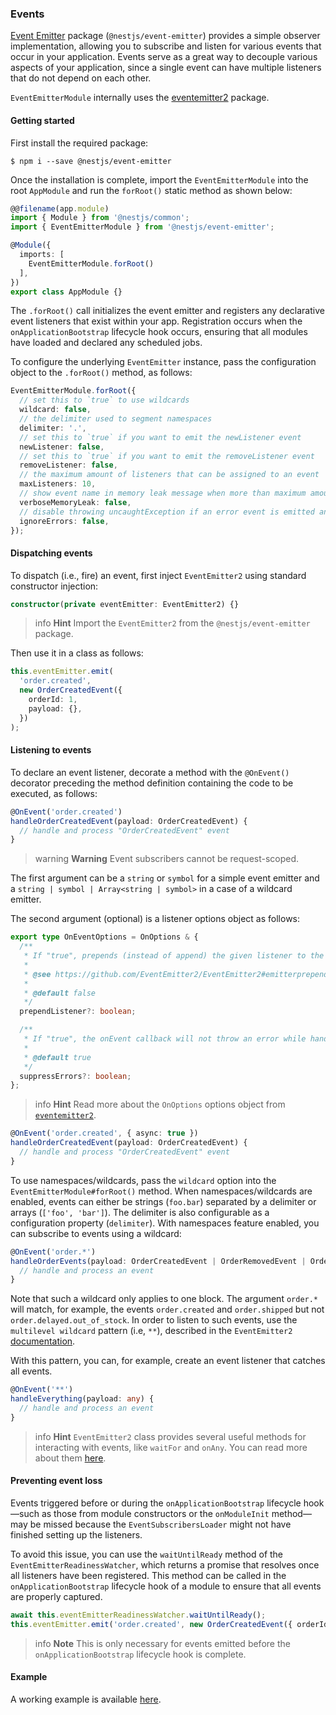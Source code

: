 ### Events

[Event Emitter](https://www.npmjs.com/package/@nestjs/event-emitter) package (`@nestjs/event-emitter`) provides a simple observer implementation, allowing you to subscribe and listen for various events that occur in your application. Events serve as a great way to decouple various aspects of your application, since a single event can have multiple listeners that do not depend on each other.

`EventEmitterModule` internally uses the [eventemitter2](https://github.com/EventEmitter2/EventEmitter2) package.

#### Getting started

First install the required package:

```shell
$ npm i --save @nestjs/event-emitter
```

Once the installation is complete, import the `EventEmitterModule` into the root `AppModule` and run the `forRoot()` static method as shown below:

```typescript
@@filename(app.module)
import { Module } from '@nestjs/common';
import { EventEmitterModule } from '@nestjs/event-emitter';

@Module({
  imports: [
    EventEmitterModule.forRoot()
  ],
})
export class AppModule {}
```

The `.forRoot()` call initializes the event emitter and registers any declarative event listeners that exist within your app. Registration occurs when the `onApplicationBootstrap` lifecycle hook occurs, ensuring that all modules have loaded and declared any scheduled jobs.

To configure the underlying `EventEmitter` instance, pass the configuration object to the `.forRoot()` method, as follows:

```typescript
EventEmitterModule.forRoot({
  // set this to `true` to use wildcards
  wildcard: false,
  // the delimiter used to segment namespaces
  delimiter: '.',
  // set this to `true` if you want to emit the newListener event
  newListener: false,
  // set this to `true` if you want to emit the removeListener event
  removeListener: false,
  // the maximum amount of listeners that can be assigned to an event
  maxListeners: 10,
  // show event name in memory leak message when more than maximum amount of listeners is assigned
  verboseMemoryLeak: false,
  // disable throwing uncaughtException if an error event is emitted and it has no listeners
  ignoreErrors: false,
});
```

#### Dispatching events

To dispatch (i.e., fire) an event, first inject `EventEmitter2` using standard constructor injection:

```typescript
constructor(private eventEmitter: EventEmitter2) {}
```

> info **Hint** Import the `EventEmitter2` from the `@nestjs/event-emitter` package.

Then use it in a class as follows:

```typescript
this.eventEmitter.emit(
  'order.created',
  new OrderCreatedEvent({
    orderId: 1,
    payload: {},
  })
);
```

#### Listening to events

To declare an event listener, decorate a method with the `@OnEvent()` decorator preceding the method definition containing the code to be executed, as follows:

```typescript
@OnEvent('order.created')
handleOrderCreatedEvent(payload: OrderCreatedEvent) {
  // handle and process "OrderCreatedEvent" event
}
```

> warning **Warning** Event subscribers cannot be request-scoped.

The first argument can be a `string` or `symbol` for a simple event emitter and a `string | symbol | Array<string | symbol>` in a case of a wildcard emitter.

The second argument (optional) is a listener options object as follows:

```typescript
export type OnEventOptions = OnOptions & {
  /**
   * If "true", prepends (instead of append) the given listener to the array of listeners.
   *
   * @see https://github.com/EventEmitter2/EventEmitter2#emitterprependlistenerevent-listener-options
   *
   * @default false
   */
  prependListener?: boolean;

  /**
   * If "true", the onEvent callback will not throw an error while handling the event. Otherwise, if "false" it will throw an error.
   *
   * @default true
   */
  suppressErrors?: boolean;
};
```

> info **Hint** Read more about the `OnOptions` options object from [`eventemitter2`](https://github.com/EventEmitter2/EventEmitter2#emitteronevent-listener-options-objectboolean).

```typescript
@OnEvent('order.created', { async: true })
handleOrderCreatedEvent(payload: OrderCreatedEvent) {
  // handle and process "OrderCreatedEvent" event
}
```

To use namespaces/wildcards, pass the `wildcard` option into the `EventEmitterModule#forRoot()` method. When namespaces/wildcards are enabled, events can either be strings (`foo.bar`) separated by a delimiter or arrays (`['foo', 'bar']`). The delimiter is also configurable as a configuration property (`delimiter`). With namespaces feature enabled, you can subscribe to events using a wildcard:

```typescript
@OnEvent('order.*')
handleOrderEvents(payload: OrderCreatedEvent | OrderRemovedEvent | OrderUpdatedEvent) {
  // handle and process an event
}
```

Note that such a wildcard only applies to one block. The argument `order.*` will match, for example, the events `order.created` and `order.shipped` but not `order.delayed.out_of_stock`. In order to listen to such events,
use the `multilevel wildcard` pattern (i.e, `**`), described in the `EventEmitter2` [documentation](https://github.com/EventEmitter2/EventEmitter2#multi-level-wildcards).

With this pattern, you can, for example, create an event listener that catches all events.

```typescript
@OnEvent('**')
handleEverything(payload: any) {
  // handle and process an event
}
```

> info **Hint** `EventEmitter2` class provides several useful methods for interacting with events, like `waitFor` and `onAny`. You can read more about them [here](https://github.com/EventEmitter2/EventEmitter2).

#### Preventing event loss

Events triggered before or during the `onApplicationBootstrap` lifecycle hook—such as those from module constructors or the `onModuleInit` method—may be missed because the `EventSubscribersLoader` might not have finished setting up the listeners.

To avoid this issue, you can use the `waitUntilReady` method of the `EventEmitterReadinessWatcher`, which returns a promise that resolves once all listeners have been registered. This method can be called in the `onApplicationBootstrap` lifecycle hook of a module to ensure that all events are properly captured.

```typescript
await this.eventEmitterReadinessWatcher.waitUntilReady();
this.eventEmitter.emit('order.created', new OrderCreatedEvent({ orderId: 1, payload: {} }));
```

> info **Note** This is only necessary for events emitted before the `onApplicationBootstrap` lifecycle hook is complete.

#### Example

A working example is available [here](https://github.com/nestjs/nest/tree/master/sample/30-event-emitter).
